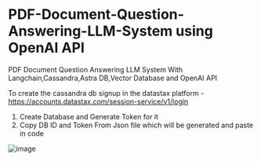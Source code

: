# PDF-Document-Question-Answering-LLM-System using OpenAI API
PDF Document Question Answering LLM System With Langchain,Cassandra,Astra DB,Vector Database and OpenAI API

To create the cassandra db signup in the datastax platform - https://accounts.datastax.com/session-service/v1/login
1. Create Database and Generate Token for it
2. Copy DB ID and Token From Json file which will be generated and paste in code

![image](https://github.com/Manasvi11/PDF-Document-Question-Answering-LLM-System-/assets/71812747/7761dbbc-8ae7-4720-9293-0f9c71b63c63)
